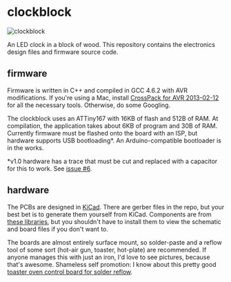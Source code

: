 # clockblock

![clockblock][clockblock-image]

An LED clock in a block of wood. This repository contains the electronics design files and firmware source code.

## firmware

Firmware is written in C++ and compiled in GCC 4.6.2 with AVR modifications. If you're using a Mac, install [CrossPack for AVR 2013-02-12](http://www.obdev.at/products/crosspack/index.html) for all the necessary tools. Otherwise, do some Googling.

The clockblock uses an ATTiny167 with 16KB of flash and 512B of RAM. At compilation, the application takes about 6KB of program and 30B of RAM. Currently firmware must be flashed onto the board with an ISP, but hardware supports USB bootloading*. An Arduino-compatible bootloader is in the works.

*v1.0 hardware has a trace that must be cut and replaced with a capacitor for this to work. See [issue #6](https://github.com/wileycousins/clockblock/issues/6).

## hardware

The PCBs are designed in [KiCad](https://launchpad.net/kicad). There are gerber files in the repo, but your best bet is to generate them yourself from KiCad. Components are from [these libraries](https://github.com/mcous/kicad-lib), but you shouldn't have to install them to view the schematic and board files if you don't want to.

The boards are almost entirely surface mount, so solder-paste and a reflow tool of some sort (hot-air gun, toaster, hot-plate) are recommended. If anyone manages this with just an iron, I'd love to see pictures, because that's awesome. Shameless self promotion: I know about this pretty good [toaster oven control board for solder reflow](https://github.com/mcous/reflow).

[clockblock-image]: https://cloud.githubusercontent.com/assets/2963448/25712589/0aaff954-30c0-11e7-9aac-50ed0ab61022.jpg
